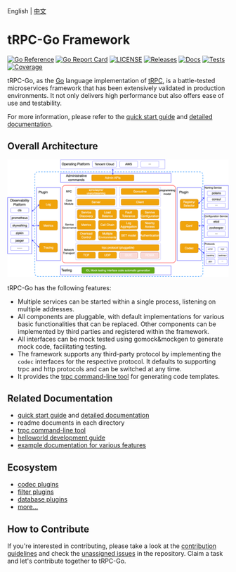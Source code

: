 English | [中文](README.zh_CN.md)

# tRPC-Go Framework

[![Go Reference](https://pkg.go.dev/badge/github.com/trpc.group/trpc-go.svg)](https://pkg.go.dev/github.com/trpc.group/trpc-go)
[![Go Report Card](https://goreportcard.com/badge/github.com/trpc.group/trpc-go/trpc-go)](https://goreportcard.com/report/github.com/trpc.group/trpc-go/trpc-go)
[![LICENSE](https://img.shields.io/github/license/trpc.group/trpc-go.svg?style=flat-square)](https://github.com/trpc.group/trpc-go/blob/main/LICENSE)
[![Releases](https://img.shields.io/github/release/trpc.group/trpc-go.svg?style=flat-square)](https://github.com/trpc.group/trpc-go/releases)
[![Docs](https://img.shields.io/badge/docs-latest-green)](http://test.trpc.group.woa.com/docs/)
[![Tests](https://github.com/trpc-group/trpc-go/actions/workflows/prc.yml/badge.svg)](https://github.com/trpc-group/trpc-go/actions/workflows/prc.yml)
[![Coverage](https://codecov.io/gh/trpc.group/trpc-go/branch/main/graph/badge.svg)](https://app.codecov.io/gh/trpc.group/trpc-go/tree/main)


tRPC-Go, as the [Go][] language implementation of [tRPC][], is a battle-tested microservices framework that has been extensively validated in production environments. It not only delivers high performance but also offers ease of use and testability.

For more information, please refer to the [quick start guide][quick start] and [detailed documentation][docs].

## Overall Architecture

![Architecture](.resources/overall.png)

tRPC-Go has the following features:

- Multiple services can be started within a single process, listening on multiple addresses.
- All components are pluggable, with default implementations for various basic functionalities that can be replaced. Other components can be implemented by third parties and registered within the framework.
- All interfaces can be mock tested using gomock&mockgen to generate mock code, facilitating testing.
- The framework supports any third-party protocol by implementing the `codec` interfaces for the respective protocol. It defaults to supporting trpc and http protocols and can be switched at any time.
- It provides the [trpc command-line tool][trpc-cmdline] for generating code templates.

## Related Documentation

- [quick start guide][quick start] and [detailed documentation][docs]
- readme documents in each directory
- [trpc command-line tool][trpc-cmdline]
- [helloworld development guide][helloworld]
- [example documentation for various features][features]

## Ecosystem

- [codec plugins][go-codec]
- [filter plugins][go-filter]
- [database plugins][go-database]
- [more...][ecosystem]

## How to Contribute

If you're interested in contributing, please take a look at the [contribution guidelines][contributing] and check the [unassigned issues][issues] in the repository. Claim a task and let's contribute together to tRPC-Go.

[Go]: https://golang.org
[go-releases]: https://golang.org/doc/devel/release.html
[tRPC]: https://github.com/trpc-group/trpc
[trpc-cmdline]: https://github.com/trpc-group/trpc-cmdline
[docs]: /docs/README.md
[quick start]: /docs/quick_start.md
[contributing]: CONTRIBUTING.md
[issues]: https://github.com/trpc-group/trpc-go/issues
[go-codec]: https://github.com/trpc-ecosystem/go-codec
[go-filter]: https://github.com/trpc-ecosystem/go-filter
[go-database]: https://github.com/trpc-ecosystem/go-database
[ecosystem]: https://github.com/orgs/trpc-ecosystem/repositories
[helloworld]: /examples/helloworld/
[features]: /examples/features/
